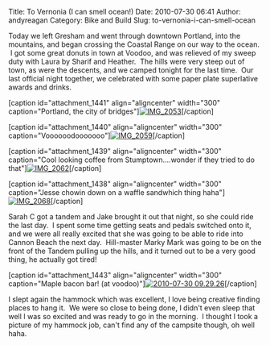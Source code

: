 Title: To Vernonia (I can smell ocean!)
Date: 2010-07-30 06:41
Author: andyreagan
Category: Bike and Build
Slug: to-vernonia-i-can-smell-ocean

Today we left Gresham and went through downtown Portland, into the
mountains, and began crossing the Coastal Range on our way to the ocean.
 I got some great donuts in town at Voodoo, and was relieved of my sweep
duty with Laura by Sharif and Heather.  The hills were very steep out of
town, as were the descents, and we camped tonight for the last time.
 Our last official night together, we celebrated with some paper plate
superlative awards and drinks.

[caption id="attachment\_1441" align="aligncenter" width="300"
caption="Portland, the city of
bridges"][![](http://andyreagan.com/wp-content/uploads/2010/08/IMG_2053-300x200.jpg "IMG_2053")](http://andyreagan.com/wp-content/uploads/2010/08/IMG_2053.jpg)[/caption]

[caption id="attachment\_1440" align="aligncenter" width="300"
caption="Voooooodooooooo"][![](http://andyreagan.com/wp-content/uploads/2010/08/IMG_2059-300x200.jpg "IMG_2059")](http://andyreagan.com/wp-content/uploads/2010/08/IMG_2059.jpg)[/caption]

[caption id="attachment\_1439" align="aligncenter" width="300"
caption="Cool looking coffee from Stumptown....wonder if they tried to
do
that"][![](http://andyreagan.com/wp-content/uploads/2010/08/IMG_2062-300x200.jpg "IMG_2062")](http://andyreagan.com/wp-content/uploads/2010/08/IMG_2062.jpg)[/caption]

[caption id="attachment\_1438" align="aligncenter" width="300"
caption="Jesse chowin down on a waffle sandwhich thing
haha"][![](http://andyreagan.com/wp-content/uploads/2010/08/IMG_2068-300x200.jpg "IMG_2068")](http://andyreagan.com/wp-content/uploads/2010/08/IMG_2068.jpg)[/caption]

Sarah C got a tandem and Jake brought it out that night, so she could
ride the last day.  I spent some time getting seats and pedals switched
onto it, and we were all really excited that she was going to be able to
ride into Cannon Beach the next day.  Hill-master Marky Mark was going
to be on the front of the Tandem pulling up the hills, and it turned out
to be a very good thing, he actually got tired!

[caption id="attachment\_1443" align="aligncenter" width="300"
caption="Maple bacon bar! (at
voodoo)"][![](http://andyreagan.com/wp-content/uploads/2010/07/2010-07-30-09.29.26-300x224.jpg "2010-07-30 09.29.26")](http://andyreagan.com/wp-content/uploads/2010/07/2010-07-30-09.29.26.jpg)[/caption]

I slept again the hammock which was excellent, I love being creative
finding places to hang it.  We were so close to being done, I didn't
even sleep that well I was so excited and was ready to go in the
morning.  I thought I took a picture of my hammock job, can't find any
of the campsite though, oh well haha.
